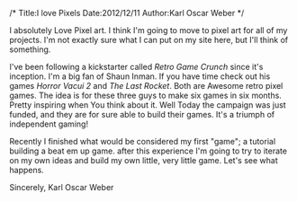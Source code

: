 /*
  Title:I love Pixels
  Date:2012/12/11
  Author:Karl Oscar Weber
*/

I absolutely Love Pixel art. I think I'm going to move to pixel art for all of my projects. I'm not exactly sure what I can put on my site here, but I'll think of something. 

I've been following a kickstarter called _Retro Game Crunch_ since it's inception. I'm a big fan of Shaun Inman. If you have time check out his games _Horror Vacui 2_ and _The Last Rocket_. Both are Awesome retro pixel games. The idea is for these three guys to make six games in six months. Pretty inspiring when You think about it. Well Today the campaign was just funded, and they are for sure able to build their games. It's a triumph of independent gaming! 

Recently I finished what would be considered my first "game"; a tutorial building a beat em up game. after this experience I'm going to try to iterate on my own ideas and build my own little, very little game. Let's see what happens.

Sincerely, Karl Oscar Weber